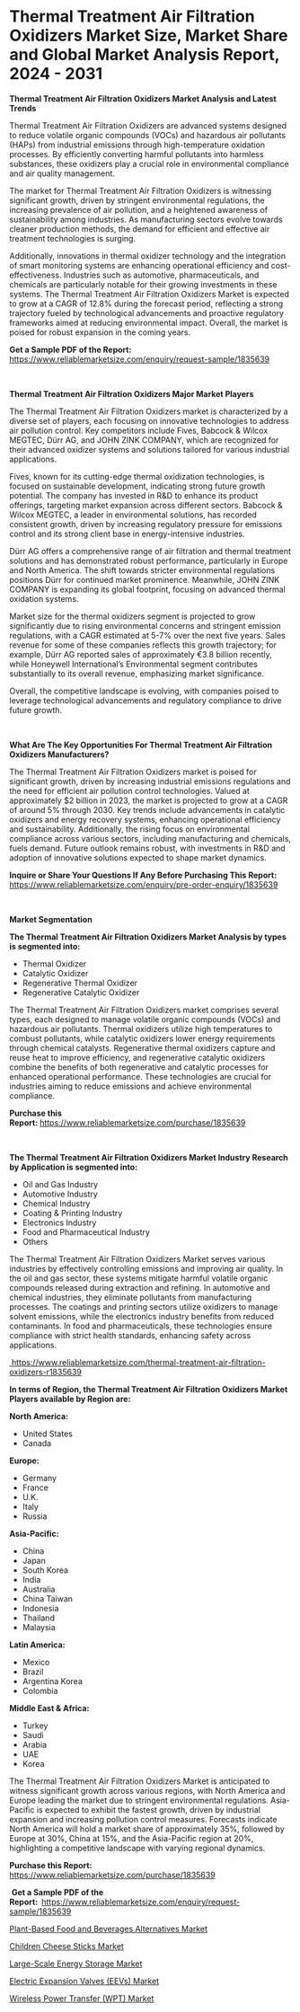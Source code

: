 <p><h1>Thermal Treatment Air Filtration Oxidizers Market Size, Market Share and Global Market Analysis Report, 2024 - 2031</h1></p><p><strong>Thermal Treatment Air Filtration Oxidizers Market Analysis and Latest Trends</strong></p>
<p><p>Thermal Treatment Air Filtration Oxidizers are advanced systems designed to reduce volatile organic compounds (VOCs) and hazardous air pollutants (HAPs) from industrial emissions through high-temperature oxidation processes. By efficiently converting harmful pollutants into harmless substances, these oxidizers play a crucial role in environmental compliance and air quality management.</p><p>The market for Thermal Treatment Air Filtration Oxidizers is witnessing significant growth, driven by stringent environmental regulations, the increasing prevalence of air pollution, and a heightened awareness of sustainability among industries. As manufacturing sectors evolve towards cleaner production methods, the demand for efficient and effective air treatment technologies is surging. </p><p>Additionally, innovations in thermal oxidizer technology and the integration of smart monitoring systems are enhancing operational efficiency and cost-effectiveness. Industries such as automotive, pharmaceuticals, and chemicals are particularly notable for their growing investments in these systems. The Thermal Treatment Air Filtration Oxidizers Market is expected to grow at a CAGR of 12.8% during the forecast period, reflecting a strong trajectory fueled by technological advancements and proactive regulatory frameworks aimed at reducing environmental impact. Overall, the market is poised for robust expansion in the coming years.</p></p>
<p><strong>Get a Sample PDF of the Report:&nbsp;</strong> <a href="https://www.reliablemarketsize.com/enquiry/request-sample/1835639?utm_campaign=1779&utm_medium=2&utm_source=Github&utm_content=ia&utm_term=19102024&utm_id=thermal-treatment-air-filtration-oxidizers">https://www.reliablemarketsize.com/enquiry/request-sample/1835639</a></p>
<p>&nbsp;</p>
<p><strong>Thermal Treatment Air Filtration Oxidizers Major Market Players</strong></p>
<p><p>The Thermal Treatment Air Filtration Oxidizers market is characterized by a diverse set of players, each focusing on innovative technologies to address air pollution control. Key competitors include Fives, Babcock & Wilcox MEGTEC, Dürr AG, and JOHN ZINK COMPANY, which are recognized for their advanced oxidizer systems and solutions tailored for various industrial applications.</p><p>Fives, known for its cutting-edge thermal oxidization technologies, is focused on sustainable development, indicating strong future growth potential. The company has invested in R&D to enhance its product offerings, targeting market expansion across different sectors. Babcock & Wilcox MEGTEC, a leader in environmental solutions, has recorded consistent growth, driven by increasing regulatory pressure for emissions control and its strong client base in energy-intensive industries.</p><p>Dürr AG offers a comprehensive range of air filtration and thermal treatment solutions and has demonstrated robust performance, particularly in Europe and North America. The shift towards stricter environmental regulations positions Dürr for continued market prominence. Meanwhile, JOHN ZINK COMPANY is expanding its global footprint, focusing on advanced thermal oxidation systems.</p><p>Market size for the thermal oxidizers segment is projected to grow significantly due to rising environmental concerns and stringent emission regulations, with a CAGR estimated at 5-7% over the next five years. Sales revenue for some of these companies reflects this growth trajectory; for example, Dürr AG reported sales of approximately €3.8 billion recently, while Honeywell International’s Environmental segment contributes substantially to its overall revenue, emphasizing market significance.</p><p>Overall, the competitive landscape is evolving, with companies poised to leverage technological advancements and regulatory compliance to drive future growth.</p></p>
<p>&nbsp;</p>
<p><strong>What Are The Key Opportunities For Thermal Treatment Air Filtration Oxidizers Manufacturers?</strong></p>
<p><p>The Thermal Treatment Air Filtration Oxidizers market is poised for significant growth, driven by increasing industrial emissions regulations and the need for efficient air pollution control technologies. Valued at approximately $2 billion in 2023, the market is projected to grow at a CAGR of around 5% through 2030. Key trends include advancements in catalytic oxidizers and energy recovery systems, enhancing operational efficiency and sustainability. Additionally, the rising focus on environmental compliance across various sectors, including manufacturing and chemicals, fuels demand. Future outlook remains robust, with investments in R&D and adoption of innovative solutions expected to shape market dynamics.</p></p>
<p><strong>Inquire or Share Your Questions If Any Before Purchasing This Report:</strong> <a href="https://www.reliablemarketsize.com/enquiry/pre-order-enquiry/1835639?utm_campaign=1779&utm_medium=2&utm_source=Github&utm_content=ia&utm_term=19102024&utm_id=thermal-treatment-air-filtration-oxidizers">https://www.reliablemarketsize.com/enquiry/pre-order-enquiry/1835639</a></p>
<p>&nbsp;</p>
<p><strong>Market Segmentation</strong></p>
<p><strong>The Thermal Treatment Air Filtration Oxidizers Market Analysis by types is segmented into:</strong></p>
<p><ul><li>Thermal Oxidizer</li><li>Catalytic Oxidizer</li><li>Regenerative Thermal Oxidizer</li><li>Regenerative Catalytic Oxidizer</li></ul></p>
<p><p>The Thermal Treatment Air Filtration Oxidizers market comprises several types, each designed to manage volatile organic compounds (VOCs) and hazardous air pollutants. Thermal oxidizers utilize high temperatures to combust pollutants, while catalytic oxidizers lower energy requirements through chemical catalysts. Regenerative thermal oxidizers capture and reuse heat to improve efficiency, and regenerative catalytic oxidizers combine the benefits of both regenerative and catalytic processes for enhanced operational performance. These technologies are crucial for industries aiming to reduce emissions and achieve environmental compliance.</p></p>
<p><strong>Purchase this Report:&nbsp;</strong><a href="https://www.reliablemarketsize.com/purchase/1835639?utm_campaign=1779&utm_medium=2&utm_source=Github&utm_content=ia&utm_term=19102024&utm_id=thermal-treatment-air-filtration-oxidizers">https://www.reliablemarketsize.com/purchase/1835639</a></p>
<p>&nbsp;</p>
<p><strong>The Thermal Treatment Air Filtration Oxidizers Market Industry Research by Application is segmented into:</strong></p>
<p><ul><li>Oil and Gas Industry</li><li>Automotive Industry</li><li>Chemical Industry</li><li>Coating & Printing Industry</li><li>Electronics Industry</li><li>Food and Pharmaceutical Industry</li><li>Others</li></ul></p>
<p><p>The Thermal Treatment Air Filtration Oxidizers Market serves various industries by effectively controlling emissions and improving air quality. In the oil and gas sector, these systems mitigate harmful volatile organic compounds released during extraction and refining. In automotive and chemical industries, they eliminate pollutants from manufacturing processes. The coatings and printing sectors utilize oxidizers to manage solvent emissions, while the electronics industry benefits from reduced contaminants. In food and pharmaceuticals, these technologies ensure compliance with strict health standards, enhancing safety across applications.</p></p>
<p><a href="https://www.reliablemarketsize.com/thermal-treatment-air-filtration-oxidizers-r1835639?utm_campaign=1779&utm_medium=2&utm_source=Github&utm_content=ia&utm_term=19102024&utm_id=thermal-treatment-air-filtration-oxidizers">&nbsp;https://www.reliablemarketsize.com/thermal-treatment-air-filtration-oxidizers-r1835639</a></p>
<p><strong>In terms of Region, the Thermal Treatment Air Filtration Oxidizers Market Players available by Region are:</strong></p>
<p>
    <p> <strong> North America: </strong>
        <ul>
            <li>United States</li>
            <li>Canada</li>
        </ul>
        </p> 
    <p> <strong> Europe: </strong>
        <ul>
            <li>Germany</li>
            <li>France</li>
            <li>U.K.</li>
            <li>Italy</li>
            <li>Russia</li>
        </ul>
        </p> 
    <p> <strong> Asia-Pacific: </strong>
        <ul>
            <li>China</li>
            <li>Japan</li>
            <li>South Korea</li>
            <li>India</li>
            <li>Australia</li>
            <li>China Taiwan</li>
            <li>Indonesia</li>
            <li>Thailand</li>
            <li>Malaysia</li>
        </ul>
        </p> 
    <p> <strong> Latin America: </strong>
        <ul>
            <li>Mexico</li>
            <li>Brazil</li>
            <li>Argentina Korea</li>
            <li>Colombia</li>
        </ul>
        </p> 
    <p> <strong> Middle East & Africa: </strong>
        <ul>
            <li>Turkey</li>
            <li>Saudi</li>
            <li>Arabia</li>
            <li>UAE</li>
            <li>Korea</li>
        </ul>
    </p>
    </p>
<p><p>The Thermal Treatment Air Filtration Oxidizers Market is anticipated to witness significant growth across various regions, with North America and Europe leading the market due to stringent environmental regulations. Asia-Pacific is expected to exhibit the fastest growth, driven by industrial expansion and increasing pollution control measures. Forecasts indicate North America will hold a market share of approximately 35%, followed by Europe at 30%, China at 15%, and the Asia-Pacific region at 20%, highlighting a competitive landscape with varying regional dynamics.</p></p>
<p><strong>Purchase this Report: </strong><a href="https://www.reliablemarketsize.com/purchase/1835639?utm_campaign=1779&utm_medium=2&utm_source=Github&utm_content=ia&utm_term=19102024&utm_id=thermal-treatment-air-filtration-oxidizers">https://www.reliablemarketsize.com/purchase/1835639</a></p>
<p>&nbsp;<strong>Get a Sample PDF of the Report:&nbsp;&nbsp;</strong><a href="https://www.reliablemarketsize.com/enquiry/request-sample/1835639?utm_campaign=1779&utm_medium=2&utm_source=Github&utm_content=ia&utm_term=19102024&utm_id=thermal-treatment-air-filtration-oxidizers">https://www.reliablemarketsize.com/enquiry/request-sample/1835639</a></p>
<p><strong></strong></p>
<p><p><a href="https://www.linkedin.com/pulse/plant-based-food-beverages-alternatives-momentum-charting-107-sveoe?utm_campaign=1779&utm_medium=2&utm_source=Github&utm_content=ia&utm_term=19102024&utm_id=thermal-treatment-air-filtration-oxidizers">Plant-Based Food and Beverages Alternatives Market</a></p><p><a href="https://www.linkedin.com/pulse/emerging-technologies-reshaping-children-cheese-sticks-market-br9we?utm_campaign=1779&utm_medium=2&utm_source=Github&utm_content=ia&utm_term=19102024&utm_id=thermal-treatment-air-filtration-oxidizers">Children Cheese Sticks Market</a></p><p><a href="https://www.linkedin.com/pulse/global-large-scale-energy-storage-market-product-types-applications-xczke?utm_campaign=1779&utm_medium=2&utm_source=Github&utm_content=ia&utm_term=19102024&utm_id=thermal-treatment-air-filtration-oxidizers">Large-Scale Energy Storage Market</a></p><p><a href="https://github.com/WashimHussain441/Market-Research-Report-List-1/blob/main/electric-expansion-valves-eevs-market.md?utm_campaign=1779&utm_medium=2&utm_source=Github&utm_content=ia&utm_term=19102024&utm_id=thermal-treatment-air-filtration-oxidizers">Electric Expansion Valves (EEVs) Market</a></p><p><a href="https://www.linkedin.com/pulse/wireless-power-transfer-wpt-market-research-report-forecast-l8hje?utm_campaign=1779&utm_medium=2&utm_source=Github&utm_content=ia&utm_term=19102024&utm_id=thermal-treatment-air-filtration-oxidizers">Wireless Power Transfer (WPT) Market</a></p></p>